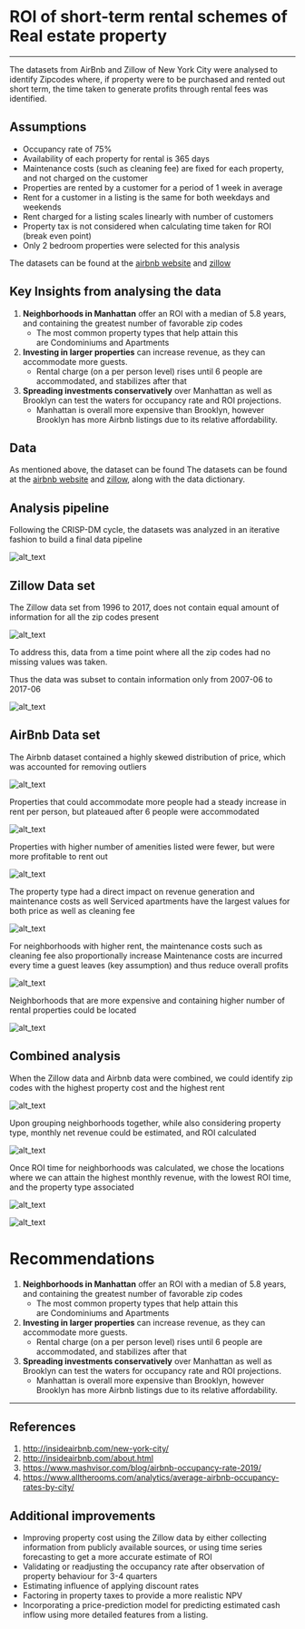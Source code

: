 # ROI of short-term rental schemes of Real estate property
----------

The datasets from AirBnb and Zillow of New York City were analysed to identify Zipcodes where, if property were to be purchased and rented out short term, the time taken to generate profits through rental fees was identified.


## Assumptions

- Occupancy rate of 75%
- Availability of each property for rental is 365 days 
- Maintenance costs (such as cleaning fee) are fixed for each property, and not charged on the customer
- Properties are rented by a customer for a period of 1 week in average
- Rent for a customer in a listing is the same for both weekdays and weekends
- Rent charged for a listing scales linearly with number of customers
- Property tax is not considered when calculating time taken for ROI (break even point)
- Only 2 bedroom properties were selected for this analysis


The datasets can be found  at the [airbnb website](http://insideairbnb.com/get-the-data.html) and [zillow](https://www.zillow.com/research/data/)

## Key Insights from analysing the data
	
1. <b>Neighborhoods in Manhattan</b> offer an ROI with a median of 5.8 years, and containing the greatest number of favorable zip codes 
	- The most common property types that help attain this are Condominiums and Apartments
1. <b>Investing in larger properties</b> can increase revenue, as they can accommodate more guests. 
	- Rental charge (on a per person level) rises until 6 people are accommodated, and stabilizes after that
1. <b>Spreading investments conservatively</b> over Manhattan as well as Brooklyn can test the waters for occupancy rate and ROI projections. 
	- Manhattan is overall more expensive than Brooklyn, however Brooklyn has more Airbnb listings due to its relative affordability.


## Data

As mentioned above, the dataset can be found The datasets can be found  at the [airbnb website](http://insideairbnb.com/get-the-data.html) and [zillow](https://www.zillow.com/research/data/), along with the data dictionary.

## Analysis pipeline

Following the CRISP-DM cycle, the datasets was analyzed in an iterative fashion to build a final data pipeline

![alt_text](https://github.com/Srihari231092/airbnb_zillow_analytics/tree/master/res/airbnb_zillow/pipeline.PNG)

## Zillow Data set

The Zillow data set from 1996 to 2017, does not contain equal amount of information for all the zip codes present 

![alt_text](https://github.com/Srihari231092/airbnb_zillow_analytics/tree/master/res/airbnb_zillow/zillow_full.png)

To address this, data from a time point where all the zip codes had no missing values was taken.

Thus the data was subset to contain information only from 2007-06 to 2017-06

![alt_text](https://github.com/Srihari231092/airbnb_zillow_analytics/tree/master/res/airbnb_zillow/zillow_nyc.png)


## AirBnb Data set

The Airbnb dataset contained a highly skewed distribution of price, which was accounted for removing outliers

![alt_text](https://github.com/Srihari231092/airbnb_zillow_analytics/tree/master/res/airbnb_zillow/price.PNG)

Properties that could accommodate more people had a steady increase in rent per person, but plateaued after 6 people were accommodated

![alt_text](https://github.com/Srihari231092/airbnb_zillow_analytics/tree/master/res/airbnb_zillow/num_people.PNG)

Properties with higher number of amenities listed were fewer, but were more profitable to rent out

![alt_text](https://github.com/Srihari231092/airbnb_zillow_analytics/tree/master/res/airbnb_zillow/amenities.PNG)

The property type had a direct impact on revenue generation and maintenance costs as well
Serviced apartments have the largest values for both price as well as cleaning fee

![alt_text](https://github.com/Srihari231092/airbnb_zillow_analytics/tree/master/res/airbnb_zillow/prop_type.PNG)

For neighborhoods with higher rent, the maintenance costs such as cleaning fee also proportionally increase
Maintenance costs are incurred every time a guest leaves (key assumption) and thus reduce overall profits

![alt_text](https://github.com/Srihari231092/airbnb_zillow_analytics/tree/master/res/airbnb_zillow/neighbourhood_groups.PNG)

Neighborhoods that are more expensive  and containing higher number of rental properties could be located

![alt_text](https://github.com/Srihari231092/airbnb_zillow_analytics/tree/master/res/airbnb_zillow/geo_maps.PNG)

## Combined analysis

When the Zillow data and Airbnb data were combined, we could identify zip codes with the highest property cost and the highest rent

![alt_text](https://github.com/Srihari231092/airbnb_zillow_analytics/tree/master/res/airbnb_zillow/zipcodes_propcost.PNG)

Upon grouping neighborhoods together, while also considering property type, monthly net revenue could be estimated, and ROI calculated

![alt_text](https://github.com/Srihari231092/airbnb_zillow_analytics/tree/master/res/airbnb_zillow/formula.PNG)

Once ROI time for neighborhoods was calculated, we chose the locations where we can attain the highest monthly revenue, with the lowest ROI time, and the property type associated

![alt_text](https://github.com/Srihari231092/airbnb_zillow_analytics/tree/master/res/airbnb_zillow/final_prop.PNG)

![alt_text](https://github.com/Srihari231092/airbnb_zillow_analytics/tree/master/res/airbnb_zillow/final_zipcodes.PNG)

# Recommendations

1. <b>Neighborhoods in Manhattan</b> offer an ROI with a median of 5.8 years, and containing the greatest number of favorable zip codes 
	- The most common property types that help attain this are Condominiums and Apartments
1. <b>Investing in larger properties</b> can increase revenue, as they can accommodate more guests. 
	- Rental charge (on a per person level) rises until 6 people are accommodated, and stabilizes after that
1. <b>Spreading investments conservatively</b> over Manhattan as well as Brooklyn can test the waters for occupancy rate and ROI projections. 
	- Manhattan is overall more expensive than Brooklyn, however Brooklyn has more Airbnb listings due to its relative affordability.
 
----------

## References

1. http://insideairbnb.com/new-york-city/
1. http://insideairbnb.com/about.html
1. https://www.mashvisor.com/blog/airbnb-occupancy-rate-2019/
1. https://www.alltherooms.com/analytics/average-airbnb-occupancy-rates-by-city/



## Additional improvements

 - Improving property cost using the Zillow data by either collecting information from publicly available sources, or using time series forecasting to get a more accurate estimate of ROI
 - Validating or readjusting the occupancy rate after observation of property behaviour for 3-4 quarters
 - Estimating influence of applying discount rates
 - Factoring in property taxes to provide a more realistic NPV
 - Incorporating a price-prediction model for predicting estimated cash inflow using more detailed features from a listing.







